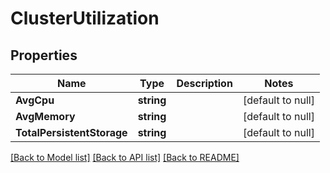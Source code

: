 # ClusterUtilization

## Properties
Name | Type | Description | Notes
------------ | ------------- | ------------- | -------------
**AvgCpu** | **string** |  | [default to null]
**AvgMemory** | **string** |  | [default to null]
**TotalPersistentStorage** | **string** |  | [default to null]

[[Back to Model list]](../README.md#documentation-for-models) [[Back to API list]](../README.md#documentation-for-api-endpoints) [[Back to README]](../README.md)

